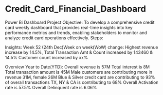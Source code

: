 # Credit_Card_Financial_Dashboard
Power Bi Dashboard
Project Objective:
To develop a comprehensive credit card weekly dashboard that provides real-time insights into key performance metrics and trends, enabling stakeholders to monitor and analyze credit card operations effectively.
Steps:


Insights:
Week 52 (24th Dec)Week on week(WoW) change: 
Highest revenue increase by 14.5%, 
Total Transaction Amt & Count increased by 143460 & 14.5%
Customer count increased by xx%

Overview Year to Date(YTD):
Overall revenue is 57M
Total interest is 8M
Total transaction amount is 45M
Male customers are contributing more in revenue 31M, female 26M
Blue & Silver credit card are contributing to 93% of overall transactions
TX, NY & CA is contributing to 68%
Overall Activation rate is 57.5%
Overall Delinquent rate is 6.06% 

